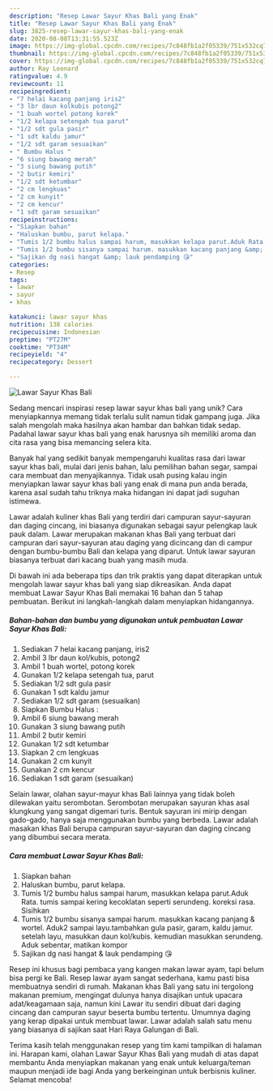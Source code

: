 ```yaml
---
description: "Resep Lawar Sayur Khas Bali yang Enak"
title: "Resep Lawar Sayur Khas Bali yang Enak"
slug: 3825-resep-lawar-sayur-khas-bali-yang-enak
date: 2020-08-08T13:31:55.523Z
image: https://img-global.cpcdn.com/recipes/7c848fb1a2f05339/751x532cq70/lawar-sayur-khas-bali-foto-resep-utama.jpg
thumbnail: https://img-global.cpcdn.com/recipes/7c848fb1a2f05339/751x532cq70/lawar-sayur-khas-bali-foto-resep-utama.jpg
cover: https://img-global.cpcdn.com/recipes/7c848fb1a2f05339/751x532cq70/lawar-sayur-khas-bali-foto-resep-utama.jpg
author: Ray Leonard
ratingvalue: 4.9
reviewcount: 11
recipeingredient:
- "7 helai kacang panjang iris2"
- "3 lbr daun kolkubis potong2"
- "1 buah wortel potong korek"
- "1/2 kelapa setengah tua parut"
- "1/2 sdt gula pasir"
- "1 sdt kaldu jamur"
- "1/2 sdt garam sesuaikan"
- " Bumbu Halus "
- "6 siung bawang merah"
- "3 siung bawang putih"
- "2 butir kemiri"
- "1/2 sdt ketumbar"
- "2 cm lengkuas"
- "2 cm kunyit"
- "2 cm kencur"
- "1 sdt garam sesuaikan"
recipeinstructions:
- "Siapkan bahan"
- "Haluskan bumbu, parut kelapa."
- "Tumis 1/2 bumbu halus sampai harum, masukkan kelapa parut.Aduk Rata. tumis sampai kering kecoklatan seperti serundeng. koreksi rasa. Sisihkan"
- "Tumis 1/2 bumbu sisanya sampai harum. masukkan kacang panjang &amp; wortel. Aduk2 sampai layu.tambahkan gula pasir, garam, kaldu jamur. setelah layu, masukkan daun kol/kubis. kemudian masukkan serundeng. Aduk sebentar, matikan kompor"
- "Sajikan dg nasi hangat &amp; lauk pendamping 😘"
categories:
- Resep
tags:
- lawar
- sayur
- khas

katakunci: lawar sayur khas 
nutrition: 138 calories
recipecuisine: Indonesian
preptime: "PT27M"
cooktime: "PT34M"
recipeyield: "4"
recipecategory: Dessert

---
```



![Lawar Sayur Khas Bali](https://img-global.cpcdn.com/recipes/7c848fb1a2f05339/751x532cq70/lawar-sayur-khas-bali-foto-resep-utama.jpg)

Sedang mencari inspirasi resep lawar sayur khas bali yang unik? Cara menyiapkannya memang tidak terlalu sulit namun tidak gampang juga. Jika salah mengolah maka hasilnya akan hambar dan bahkan tidak sedap. Padahal lawar sayur khas bali yang enak harusnya sih memiliki aroma dan cita rasa yang bisa memancing selera kita.

Banyak hal yang sedikit banyak mempengaruhi kualitas rasa dari lawar sayur khas bali, mulai dari jenis bahan, lalu pemilihan bahan segar, sampai cara membuat dan menyajikannya. Tidak usah pusing kalau ingin menyiapkan lawar sayur khas bali yang enak di mana pun anda berada, karena asal sudah tahu triknya maka hidangan ini dapat jadi suguhan istimewa.

Lawar adalah kuliner khas Bali yang terdiri dari campuran sayur-sayuran dan daging cincang, ini biasanya digunakan sebagai sayur pelengkap lauk pauk dalam. Lawar merupakan makanan khas Bali yang terbuat dari campuran dari sayur-sayuran atau daging yang dicincang dan di campur dengan bumbu-bumbu Bali dan kelapa yang diparut. Untuk lawar sayuran biasanya terbuat dari kacang buah yang masih muda.


Di bawah ini ada beberapa tips dan trik praktis yang dapat diterapkan untuk mengolah lawar sayur khas bali yang siap dikreasikan. Anda dapat membuat Lawar Sayur Khas Bali memakai 16 bahan dan 5 tahap pembuatan. Berikut ini langkah-langkah dalam menyiapkan hidangannya.

<!--inarticleads1-->

##### Bahan-bahan dan bumbu yang digunakan untuk pembuatan Lawar Sayur Khas Bali:

1. Sediakan 7 helai kacang panjang, iris2
1. Ambil 3 lbr daun kol/kubis, potong2
1. Ambil 1 buah wortel, potong korek
1. Gunakan 1/2 kelapa setengah tua, parut
1. Sediakan 1/2 sdt gula pasir
1. Gunakan 1 sdt kaldu jamur
1. Sediakan 1/2 sdt garam (sesuaikan)
1. Siapkan  Bumbu Halus :
1. Ambil 6 siung bawang merah
1. Gunakan 3 siung bawang putih
1. Ambil 2 butir kemiri
1. Gunakan 1/2 sdt ketumbar
1. Siapkan 2 cm lengkuas
1. Gunakan 2 cm kunyit
1. Gunakan 2 cm kencur
1. Sediakan 1 sdt garam (sesuaikan)


Selain lawar, olahan sayur-mayur khas Bali lainnya yang tidak boleh dilewakan yaitu serombotan. Serombotan merupakan sayuran khas asal klungkung yang sangat digemari turis. Bentuk sayuran ini mirip dengan gado-gado, hanya saja menggunakan bumbu yang berbeda. Lawar adalah masakan khas Bali berupa campuran sayur-sayuran dan daging cincang yang dibumbui secara merata. 

<!--inarticleads2-->

##### Cara membuat Lawar Sayur Khas Bali:

1. Siapkan bahan
1. Haluskan bumbu, parut kelapa.
1. Tumis 1/2 bumbu halus sampai harum, masukkan kelapa parut.Aduk Rata. tumis sampai kering kecoklatan seperti serundeng. koreksi rasa. Sisihkan
1. Tumis 1/2 bumbu sisanya sampai harum. masukkan kacang panjang &amp; wortel. Aduk2 sampai layu.tambahkan gula pasir, garam, kaldu jamur. setelah layu, masukkan daun kol/kubis. kemudian masukkan serundeng. Aduk sebentar, matikan kompor
1. Sajikan dg nasi hangat &amp; lauk pendamping 😘


Resep ini khusus bagi pembaca yang kangen makan lawar ayam, tapi belum bisa pergi ke Bali. Resep lawar ayam sangat sederhana, kamu pasti bisa membuatnya sendiri di rumah. Makanan khas Bali yang satu ini tergolong makanan premium, mengingat dulunya hanya disajikan untuk upacara adat/keagamaan saja, namun kini Lawar itu sendiri dibuat dari daging cincang dan campuran sayur beserta bumbu tertentu. Umumnya daging yang kerap dipakai untuk membuat lawar. Lawar adalah salah satu menu yang biasanya di sajikan saat Hari Raya Galungan di Bali. 

Terima kasih telah menggunakan resep yang tim kami tampilkan di halaman ini. Harapan kami, olahan Lawar Sayur Khas Bali yang mudah di atas dapat membantu Anda menyiapkan makanan yang enak untuk keluarga/teman maupun menjadi ide bagi Anda yang berkeinginan untuk berbisnis kuliner. Selamat mencoba!
